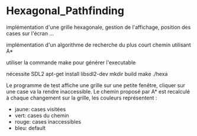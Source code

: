 # Hexagonal_Pathfinding

implémentation d'une grille hexagonale, gestion de l'affichage, position des cases sur l'écran ...

implémentation d'un algorithme de recherche du plus court chemin utilisant A*

utiliser la commande make pour générer l'executable

nécessite SDL2
apt-get install libsdl2-dev
mkdir build
make
./hexa

Le programme de test affiche une grille sur une petite fenêtre, cliquer sur une case va la rendre inaccessible.
Le chemin proposé par A* est recalculé à chaque changement sur la grille, les couleurs représentent :
- jaune: cases visitées
- vert: cases du chemin
- rouge: cases inaccessibles
- bleu: default
